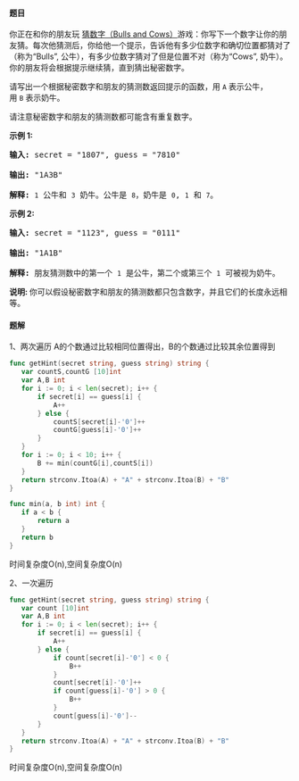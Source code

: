 #### 题目
<p>你正在和你的朋友玩&nbsp;<a href="https://baike.baidu.com/item/%E7%8C%9C%E6%95%B0%E5%AD%97/83200?fromtitle=Bulls+and+Cows&amp;fromid=12003488&amp;fr=aladdin" target="_blank">猜数字（Bulls and Cows）</a>游戏：你写下一个数字让你的朋友猜。每次他猜测后，你给他一个提示，告诉他有多少位数字和确切位置都猜对了（称为&ldquo;Bulls&rdquo;, 公牛），有多少位数字猜对了但是位置不对（称为&ldquo;Cows&rdquo;, 奶牛）。你的朋友将会根据提示继续猜，直到猜出秘密数字。</p>

<p>请写出一个根据秘密数字和朋友的猜测数返回提示的函数，用 <code>A</code> 表示公牛，用&nbsp;<code>B</code>&nbsp;表示奶牛。</p>

<p>请注意秘密数字和朋友的猜测数都可能含有重复数字。</p>

<p><strong>示例 1:</strong></p>

<pre><strong>输入:</strong> secret = &quot;1807&quot;, guess = &quot;7810&quot;

<strong>输出:</strong> &quot;1A3B&quot;

<strong>解释:</strong> <code>1</code>&nbsp;公牛和&nbsp;<code>3</code>&nbsp;奶牛。公牛是 <code>8</code>，奶牛是 <code>0</code>, <code>1</code>&nbsp;和 <code>7</code>。</pre>

<p><strong>示例 2:</strong></p>

<pre><strong>输入:</strong> secret = &quot;1123&quot;, guess = &quot;0111&quot;

<strong>输出:</strong> &quot;1A1B&quot;

<strong>解释: </strong>朋友猜测数中的第一个 <code>1</code>&nbsp;是公牛，第二个或第三个 <code>1</code>&nbsp;可被视为奶牛。</pre>

<p><strong>说明: </strong>你可以假设秘密数字和朋友的猜测数都只包含数字，并且它们的长度永远相等。</p>


 #### 题解
 1、两次遍历
 A的个数通过比较相同位置得出，B的个数通过比较其余位置得到
 ```go
func getHint(secret string, guess string) string {
	var countS,countG [10]int
	var A,B int
	for i := 0; i < len(secret); i++ {
		if secret[i] == guess[i] {
			A++
		} else {
			countS[secret[i]-'0']++
			countG[guess[i]-'0']++
		}
	}
	for i := 0; i < 10; i++ {
		B += min(countG[i],countS[i])
	}
	return strconv.Itoa(A) + "A" + strconv.Itoa(B) + "B"
}

func min(a, b int) int {
	if a < b {
		return a
	}
	return b
}
```
 时间复杂度O(n),空间复杂度O(n)
 
 2、一次遍历
 ```go
func getHint(secret string, guess string) string {
	var count [10]int
	var A,B int
	for i := 0; i < len(secret); i++ {
		if secret[i] == guess[i] {
			A++
		} else {
			if count[secret[i]-'0'] < 0 {
				B++
			}
			count[secret[i]-'0']++
			if count[guess[i]-'0'] > 0 {
				B++
			}
			count[guess[i]-'0']--
		}
	}
	return strconv.Itoa(A) + "A" + strconv.Itoa(B) + "B"
}
```
 时间复杂度O(n),空间复杂度O(n)